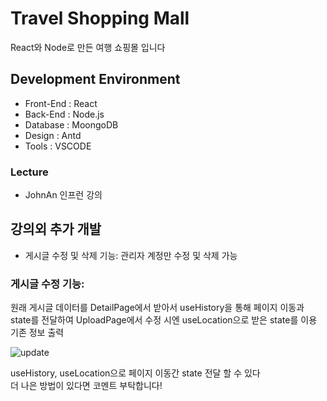 # Travel Shopping Mall

React와 Node로 만든 여행 쇼핑몰 입니다

## Development Environment
* Front-End : React
* Back-End : Node.js
* Database : MoongoDB
* Design : Antd
* Tools : VSCODE

### Lecture
* JohnAn 인프런 강의

## 강의외 추가 개발

* 게시글 수정 및 삭제 기능:  관리자 계정만 수정 및 삭제 가능

### 게시글 수정 기능:
원래 게시글 데이터를 DetailPage에서 받아서 useHistory을 통해 페이지 이동과 state를 전달하여 UploadPage에서 수정 시엔 useLocation으로 받은 state를 이용 기존 정보 출력 <br />

![update](https://user-images.githubusercontent.com/56147655/111593891-ca01cc80-880d-11eb-9bc1-4323b8a47a0c.gif)

useHistory, useLocation으로 페이지 이동간 state 전달 할 수 있다 <br/>
더 나은 방법이 있다면 코멘트 부탁합니다!
